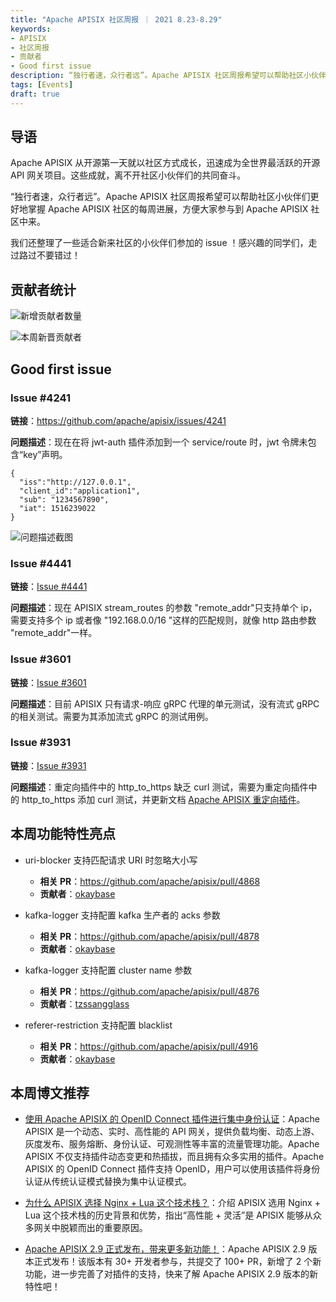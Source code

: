 ```yaml
---
title: "Apache APISIX 社区周报 ｜ 2021 8.23-8.29"
keywords:
- APISIX
- 社区周报
- 贡献者
- Good first issue
description: “独行者速，众行者远”。Apache APISIX 社区周报希望可以帮助社区小伙伴们更好地掌握 Apache APISIX 社区的每周进展，方便大家参与到 Apache APISIX 社区中来。
tags: [Events]
draft: true
---
```


<!--truncate-->

## 导语

Apache APISIX 从开源第一天就以社区方式成长，迅速成为全世界最活跃的开源 API 网关项目。这些成就，离不开社区小伙伴们的共同奋斗。

“独行者速，众行者远”。Apache APISIX 社区周报希望可以帮助社区小伙伴们更好地掌握 Apache APISIX 社区的每周进展，方便大家参与到 Apache APISIX 社区中来。

我们还整理了一些适合新来社区的小伙伴们参加的 issue ！感兴趣的同学们，走过路过不要错过！

## 贡献者统计

![新增贡献者数量](https://static.apiseven.com/202108/1630393952402-4965d35c-6b05-4f71-9966-2fea7f7939d3.JPG)

![本周新晋贡献者](https://static.apiseven.com/202108/1630393952406-9f61c39b-ea9e-4451-bd26-ab845a32a222.JPG)

## Good first issue

### Issue #4241

**链接**：https://github.com/apache/apisix/issues/4241

**问题描述**：现在在将 jwt-auth 插件添加到一个 service/route 时，jwt 令牌未包含“key”声明。

```shell
{
  "iss":"http://127.0.0.1",
  "client_id":"application1",
  "sub": "1234567890",
  "iat": 1516239022
}
```

![问题描述截图](https://static.apiseven.com/202108/1630393952407-b6a26364-6c36-47f6-82c2-81514c31f20b.PNG)

### Issue #4441

**链接**：[Issue #4441](https://github.com/apache/apisix/issues/4441)

**问题描述**：现在 APISIX stream_routes 的参数 "remote_addr"只支持单个 ip，需要支持多个 ip 或者像 "192.168.0.0/16 "这样的匹配规则，就像 http 路由参数 "remote_addr"一样。

### Issue #3601

**链接**：[Issue #3601](https://github.com/apache/apisix/issues/3601)

**问题描述**：目前 APISIX 只有请求-响应 gRPC 代理的单元测试，没有流式 gRPC 的相关测试。需要为其添加流式 gRPC 的测试用例。

### Issue #3931

**链接**：[Issue #3931](https://github.com/apache/apisix/issues/3931)

**问题描述**：重定向插件中的 http_to_https 缺乏 curl 测试，需要为重定向插件中的 http_to_https 添加 curl 测试，并更新文档 [Apache APISIX 重定向插件](http://apisix.apache.org/docs/apisix/plugins/redirect)。

## 本周功能特性亮点

- uri-blocker 支持匹配请求 URI 时忽略大小写
  - **相关 PR**：https://github.com/apache/apisix/pull/4868
  - **贡献者**：[okaybase](https://github.com/okaybase)

- kafka-logger 支持配置 kafka 生产者的 acks 参数
  - **相关 PR**：https://github.com/apache/apisix/pull/4878
  - **贡献者**：[okaybase](https://github.com/okaybase)

- kafka-logger 支持配置 cluster name 参数
  - **相关 PR**：https://github.com/apache/apisix/pull/4876
  - **贡献者**：[tzssangglass](https://github.com/tzssangglass)

- referer-restriction 支持配置 blacklist
  - **相关 PR**：https://github.com/apache/apisix/pull/4916
  - **贡献者**：[okaybase](https://github.com/okaybase)

## 本周博文推荐

- [使用 Apache APISIX 的 OpenID Connect 插件进行集中身份认证](https://apisix.apache.org/blog/2021/08/25/Using-the-Apache-APISIX-OpenID-Connect-Plugin-for-Centralized-Authentication/)：Apache APISIX 是一个动态、实时、高性能的 API 网关，提供负载均衡、动态上游、灰度发布、服务熔断、身份认证、可观测性等丰富的流量管理功能。Apache APISIX 不仅支持插件动态变更和热插拔，而且拥有众多实用的插件。Apache APISIX 的 OpenID Connect 插件支持 OpenID，用户可以使用该插件将身份认证从传统认证模式替换为集中认证模式。

- [为什么 APISIX 选择 Nginx + Lua 这个技术栈？](https://apisix.apache.org/blog/2021/08/25/Why-Apache-APISIX-chose-Nginx-and-Lua)：介绍 APISIX 选用 Nginx + Lua 这个技术栈的历史背景和优势，指出“高性能 + 灵活”是 APISIX 能够从众多网关中脱颖而出的重要原因。

- [Apache APISIX 2.9 正式发布，带来更多新功能！](https://apisix.apache.org/blog/2021/08/27/release-apache-apisix-2.9/)：Apache APISIX 2.9 版本正式发布！该版本有 30+ 开发者参与，共提交了 100+ PR，新增了 2 个新功能，进一步完善了对插件的支持，快来了解 Apache APISIX 2.9 版本的新特性吧！
